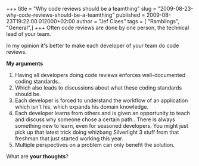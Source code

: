 +++
title = "Why code reviews should be a teamthing"
slug = "2009-08-23-why-code-reviews-should-be-a-teamthing"
published = 2009-08-23T19:22:00.012000+02:00
author = "Jef Claes"
tags = [ "Ramblings", "General",]
+++
Often code reviews are done by one person, the technical lead of your
team.  
  
In my opinion it's better to make each developer of your team do code
reviews.  
  
<span style="font-weight: bold;">My arguments</span>  

1.  Having all developers doing code reviews enforces well-documented
    coding standards..
2.  Which also leads to discussions about what these coding standards
    should be.
3.  Each developer is forced to understand the workflow of an
    application which isn't his, which expands his domain knowledge.
4.  Each developer learns from others and is given an opportunity to
    teach and discuss why someone chose a certain path.. There is always
    something new to learn, even for seasoned developers. You might just
    pick up that latest trick doing whizbang Silverlight 3 stuff from
    that freshman that just started working this year.
5.  Multiple perspectives on a problem can only benefit the solution.

  

  

What are <span style="font-weight: bold;">your thoughts</span>?
